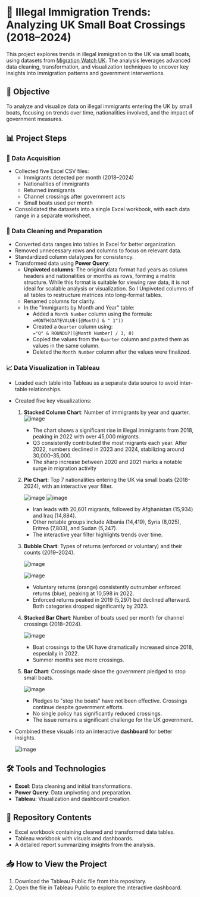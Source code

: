 # 🛶 Illegal Immigration Trends: Analyzing UK Small Boat Crossings (2018–2024)
This project explores trends in illegal immigration to the UK via small boats, using datasets from [Migration Watch UK](https://www.migrationwatchuk.org/channel-crossings-tracker). The analysis leverages advanced data cleaning, transformation, and visualization techniques to uncover key insights into immigration patterns and government interventions.

## 🎯 Objective
To analyze and visualize data on illegal immigrants entering the UK by small boats, focusing on trends over time, nationalities involved, and the impact of government measures.

## 📊 Project Steps

### 📂 Data Acquisition
- Collected five Excel CSV files:
  - Immigrants detected per month (2018–2024)
  - Nationalities of immigrants
  - Returned immigrants
  - Channel crossings after government acts
  - Small boats used per month
- Consolidated the datasets into a single Excel workbook, with each data range in a separate worksheet.

### 🧹 Data Cleaning and Preparation
- Converted data ranges into tables in Excel for better organization.
- Removed unnecessary rows and columns to focus on relevant data.
- Standardized column datatypes for consistency.
- Transformed data using **Power Query**:
  - **Unpivoted columns**: The original data format had years as column headers and nationalities or months as rows, forming a matrix structure. While this format is suitable for viewing raw data, it is not ideal for scalable analysis or visualization. So I Unpivoted columns of all tables to restructure matrices into long-format tables.
  -  Renamed columns for clarity.
  - In the "Immigrants by Month and Year" table:
    - Added a `Month Number` column using the formula:  
      `=MONTH(DATEVALUE([@Month] & " 1"))`
    - Created a `Quarter` column using:  
      `="Q" & ROUNDUP([@Month Number] / 3, 0)`
    - Copied the values from the `Quarter` column and pasted them as values in the same column.
    - Deleted the `Month Number` column after the values were finalized.

### 📈 Data Visualization in Tableau
- Loaded each table into Tableau as a separate data source to avoid inter-table relationships.
- Created five key visualizations:
  1. **Stacked Column Chart**: Number of immigrants by year and quarter.
     ![image](https://github.com/user-attachments/assets/daeef033-38cd-47a4-808b-bc2dc67938f1)
     
      - The chart shows a significant rise in illegal immigrants from 2018, peaking in 2022 with over 45,000 migrants.
      - Q3 consistently contributed the most migrants each year. After 2022, numbers declined in 2023 and 2024, stabilizing around 30,000–35,000.
      - The sharp increase between 2020 and 2021 marks a notable surge in migration activity
     
  2. **Pie Chart**: Top 7 nationalities entering the UK via small boats (2018-2024), with an interactive year filter.
 
     ![image](https://github.com/user-attachments/assets/13e3cdac-a504-4408-9bb3-540af28d0880)
     ![image](https://github.com/user-attachments/assets/3c3dc521-cd5c-459c-a07e-f2e8d9cde31b) 
      

       - Iran leads with 20,601 migrants, followed by Afghanistan (15,934) and Iraq (14,884).
       -  Other notable groups include Albania (14,419), Syria (8,025), Eritrea (7,803), and Sudan (5,247).
       -  The interactive year filter highlights trends over time. 

  3. **Bubble Chart**: Types of returns (enforced or voluntary) and their counts (2019–2024).
     
     ![image](https://github.com/user-attachments/assets/20ab9215-0982-412a-8f97-7b8bf962a972)

      ![image](https://github.com/user-attachments/assets/797a0e26-0f68-4dbe-9e5a-60e519ca6e46)

     - Voluntary returns (orange) consistently outnumber enforced returns (blue), peaking at 10,598 in 2022.
     -  Enforced returns peaked in 2019 (5,297) but declined afterward. Both categories dropped significantly by 2023.

  4. **Stacked Bar Chart**: Number of boats used per month for channel crossings (2018–2024).

     ![image](https://github.com/user-attachments/assets/60d5d26d-0e53-4d24-b603-2e49dae096a0)

     - Boat crossings to the UK have dramatically increased since 2018, especially in 2022.
     - Summer months see more crossings.

  5. **Bar Chart**: Crossings made since the government pledged to stop small boats.

     ![image](https://github.com/user-attachments/assets/9a961e41-a4c4-4891-909b-4c562e6c7227)

     - Pledges to "stop the boats" have not been effective. Crossings continue despite government efforts.
     - No single policy has significantly reduced crossings.
     - The issue remains a significant challenge for the UK government.

- Combined these visuals into an interactive **dashboard** for better insights.

  ![image](https://github.com/user-attachments/assets/2bdc111a-3c69-4548-b006-eb4367cecb33)


## 🛠️ Tools and Technologies
- **Excel**: Data cleaning and initial transformations.
- **Power Query**: Data unpivoting and preparation.
- **Tableau**: Visualization and dashboard creation.

## 📁 Repository Contents
- Excel workbook containing cleaned and transformed data tables.
- Tableau workbook with visuals and dashboards.
- A detailed report summarizing insights from the analysis.

## 📥 How to View the Project
1. Download the Tableau Public file from this repository.
2. Open the file in Tableau Public to explore the interactive dashboard.
